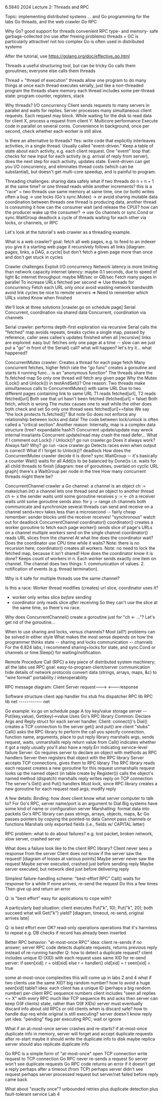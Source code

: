 6.5840 2024 Lecture 2: Threads and RPC

Topic: implementing distributed systems
  ... and Go programming for the labs
  Go threads, and the web crawler
  Go RPC

Why Go?
  good support for threads
  convenient RPC
  type- and memory- safe
  garbage-collected (no use after freeing problems)
    threads + GC is particularly attractive!
  not too complex
  Go is often used in distributed systems

After the tutorial, use https://golang.org/doc/effective_go.html

Threads
  a useful structuring tool, but can be tricky
  Go calls them goroutines; everyone else calls them threads

Thread = "thread of execution"
  threads allow one program to do many things at once
  each thread executes serially, just like a non-threaded program
  the threads share memory
  each thread includes some per-thread state:
    program counter, registers, stack

Why threads?
  I/O concurrency
    Client sends requests to many servers in parallel and waits for replies.
    Server processes many simultaneous client requests.
      Each request may block.
      While waiting for the disk to read data for client X,
        process a request from client Y.
  Multicore performance
    Execute code in parallel on several cores.
  Convenience
    In background, once per second, check whether each worker is still alive.

Is there an alternative to threads?
  Yes: write code that explicitly interleaves activities, in a single thread.
    Usually called "event-driven."
  Keep a table of state about each activity, e.g. each client request.
  One "event" loop that:
    checks for new input for each activity (e.g. arrival of reply from server),
    does the next step for each activity,
    updates state.
  Event-driven can get you I/O concurrency,
    and eliminates thread costs (which can be substantial),
    but doesn't get multi-core speedup,
    and is painful to program.
    
Threading challenges:
  sharing data safely
    what if two threads do n = n + 1 at the same time?
      or one thread reads while another increments?
    this is a "race"
      = two threads use same memory at same time, one (or both) writes
      often a bug
    -> use locks (Go's sync.Mutex)
    -> or avoid sharing mutable data
  coordination between threads
    one thread is producing data, another thread is consuming it
      how can the consumer wait (and release the CPU)?
      how can the producer wake up the consumer?
    -> use Go channels or sync.Cond or sync.WaitGroup
  deadlock
    a cycle of threads waiting for each other
    via locks, or channels, or RPC

Let's look at the tutorial's web crawler as a threading example.

What is a web crawler?
  goal: fetch all web pages, e.g. to feed to an indexer
  you give it a starting web page
  it recursively follows all links
  [diagram: pages, links, a DAG, a cycle]
  but don't fetch a given page more than once
    and don't get stuck in cycles

Crawler challenges
  Exploit I/O concurrency
    Network latency is more limiting than network capacity
      internet latency: maybe 0.1 seconds, due to speed of light &c
      internet throughput: maybe MB/sec or GB/sec
    Fetch many pages in parallel
      To increase URLs fetched per second
    => Use threads for concurrency
  Fetch each URL only *once*
    avoid wasting network bandwidth
    avoid link cycles
    be nice to remote servers
    => Need to remember which URLs visited 
  Know when finished

We'll look at three solutions [crawler.go on schedule page]
  Serial
  Concurrent, coordination via shared data
  Concurrent, coordination via channels

Serial crawler:
  performs depth-first exploration via recursive Serial calls
  the "fetched" map avoids repeats, breaks cycles
    a single map, passed by reference, caller sees callee's updates
  finished when all [recursive] links are explored: easy
  but: fetches only one page at a time -- slow
    can we just put a "go" in front of the Serial() call?
    what will happen?
    let's try it... what happened?

ConcurrentMutex crawler:
  Creates a thread for each page fetch
    Many concurrent fetches, higher fetch rate
  the "go func" creates a goroutine and starts it running
    func... is an "anonymous function"
  The threads share the fs.fetched map
    So only one thread will fetch any given page
  Why the Mutex (Lock() and Unlock()) in testAndSet()?
    One reason:
      Two threads make simultaneous calls to ConcurrentMutex() with same URL
        Due to two different pages containing link to same URL
      T1 reads fetched[url], T2 reads fetched[url]
      Both see that url hasn't been fetched (fetched[url] = false)
      Both fetch, which is wrong
      The mutex causes one to wait while the other does both check and set
        So only one thread sees fetched[url]==false
      We say "the lock protects fs.fetched[]"
        But note Go does not enforce any relationship between locks and data!
      The code between lock/unlock is often called a "critical section"
    Another reason:
      Internally, map is a complex data structure (tree? expandable hash?)
      Concurrent update/update may wreck internal invariants
      Concurrent update/read may crash the read
    defer...
    What if I comment out Lock() / Unlock()?
      go run crawler.go
        Does it always work? Always fail? Why?
      go run -race crawler.go
        Detects races even when output is correct!
    What if I forget to Unlock()?  deadlock
  How does the ConcurrentMutex crawler decide it is done?
    sync.WaitGroup -- it's basically a counter
    Wait() waits for all Add()s to be balanced by Done()s
      i.e. waits for all child threads to finish
    [diagram: tree of goroutines, overlaid on cyclic URL graph]
    there's a WaitGroup per node in the tree
  How many concurrent threads might there be?

ConcurrentChannel crawler
  a Go channel:
    a channel is an object
      ch := make(chan int)
    a channel lets one thread send an object to another thread
    ch <- x
      the sender waits until some goroutine receives
    y := <- ch
      a receiver waits until some goroutine sends
    also: for y := range ch
    channels both communicate and synchronize
    several threads can send and receive on a channel
    send+recv takes less than a microsecond -- fairly cheap
    remember: sender blocks until the receiver receives!
      "synchronous"
      watch out for deadlock
  ConcurrentChannel coordinator()
    coordinator() creates a worker goroutine to fetch each page
    worker() sends slice of page's URLs on a channel
      multiple workers send on the single channel
    coordinator() reads URL slices from the channel
  At what line does the coordinator wait?
    Does the coordinator use CPU time while it waits?
  Note: there is no recursion here; coordinator() creates all workers.
  Note: no need to lock the fetched map, because it isn't shared!
  How does the coordinator know it is done?
    Keeps count of workers in n.
    Each worker sends exactly one item on channel.
  The channel does two things:
    1. communication of values.
    2. notification of events (e.g. thread termination).

Why is it safe for multiple threads use the same channel?

Is this a race:
  Worker thread modifies (creates) url slice, coordinator uses it?
  * worker only writes slice *before* sending
  * coordinator only reads slice *after* receiving
  So they can't use the slice at the same time, so there's no race.

Why does ConcurrentChannel() create a goroutine just for "ch <- ..."?
  Let's get rid of the goroutine...

When to use sharing and locks, versus channels?
  Most (all?) problems can be solved in either style
  What makes the most sense depends on how the programmer thinks
    state -- sharing and locks
    communication -- channels
  For the 6.824 labs, I recommend sharing+locks for state,
    and sync.Cond or channels or time.Sleep() for waiting/notification.

Remote Procedure Call (RPC)
  a key piece of distributed system machinery; all the labs use RPC
  goal: easy-to-program client/server communication
  hide details of network protocols
  convert data (strings, arrays, maps, &c) to "wire format"
  portability / interoperability

RPC message diagram:
  Client             Server
    request--->
       <---response

Software structure
  client app        handler fns
   stub fns         dispatcher
   RPC lib           RPC lib
     net  ------------ net

Go example: kv.go on schedule page
  A toy key/value storage server -- Put(key,value), Get(key)->value
  Uses Go's RPC library
  Common:
    Declare Args and Reply struct for each server handler.
  Client:
    connect()'s Dial() creates a TCP connection to the server
    get() and put() are client "stubs"
    Call() asks the RPC library to perform the call
      you specify connection, function name, arguments, place to put reply
      library marshalls args, sends request, waits, unmarshalls reply
      return value from Call() indicates whether it got a reply
      usually you'll also have a reply.Err indicating service-level failure
  Server:
    Go requires server to declare an object with methods as RPC handlers
    Server then registers that object with the RPC library
    Server accepts TCP connections, gives them to RPC library
    The RPC library
      reads each request
      creates a new goroutine for this request
      unmarshalls request
      looks up the named object (in table create by Register())
      calls the object's named method (dispatch)
      marshalls reply
      writes reply on TCP connection
    The server's Get() and Put() handlers
      Must lock, since RPC library creates a new goroutine for each request
      read args; modify reply
 
A few details:
  Binding: how does client know what server computer to talk to?
    For Go's RPC, server name/port is an argument to Dial
    Big systems have some kind of name or configuration server
  Marshalling: format data into packets
    Go's RPC library can pass strings, arrays, objects, maps, &c
    Go passes pointers by copying the pointed-to data
    Cannot pass channels or functions
    Marshals only exported fields (i.e., fields w/ CAPITAL letter) 

RPC problem: what to do about failures?
  e.g. lost packet, broken network, slow server, crashed server

What does a failure look like to the client RPC library?
  Client never sees a response from the server
  Client does *not* know if the server saw the request!
    [diagram of losses at various points]
    Maybe server never saw the request
    Maybe server executed, crashed just before sending reply
    Maybe server executed, but network died just before delivering reply

Simplest failure-handling scheme: "best-effort RPC"
  Call() waits for response for a while
  If none arrives, re-send the request
  Do this a few times
  Then give up and return an error

Q: is "best effort" easy for applications to cope with?

A particularly bad situation:
  client executes
    Put("k", 10);
    Put("k", 20);
  both succeed
  what will Get("k") yield?
  [diagram, timeout, re-send, original arrives late]

Q: is best effort ever OK?
   read-only operations
   operations that it's harmless to repeat
     e.g. DB checks if record has already been inserted

Better RPC behavior: "at-most-once RPC"
  idea: client re-sends if no answer;
    server RPC code detects duplicate requests,
    returns previous reply instead of re-running handler
  Q: how to detect a duplicate request?
  client includes unique ID (XID) with each request
    uses same XID for re-send
  server:
    if seen[xid]:
      r = old[xid]
    else
      r = handler()
      old[xid] = r
      seen[xid] = true

some at-most-once complexities
  this will come up in labs 2 and 4
  what if two clients use the same XID?
    big random number?
  how to avoid a huge seen[xid] table?
    idea:
      each client has a unique ID (perhaps a big random number)
      per-client RPC sequence numbers
      client includes "seen all replies <= X" with every RPC
      much like TCP sequence #s and acks
    then server can keep O(# clients) state, rather than O(# XIDs)
  server must eventually discard info about old RPCs or old clients
    when is discard safe?
  how to handle dup req while original is still executing?
    server doesn't know reply yet
    idea: "pending" flag per executing RPC; wait or ignore

What if an at-most-once server crashes and re-starts?
  if at-most-once duplicate info in memory, server will forget
    and accept duplicate requests after re-start
  maybe it should write the duplicate info to disk
  maybe replica server should also replicate duplicate info

Go RPC is a simple form of "at-most-once"
  open TCP connection
  write request to TCP connection
  Go RPC never re-sends a request
    So server won't see duplicate requests
  Go RPC code returns an error if it doesn't get a reply
    perhaps after a timeout (from TCP)
    perhaps server didn't see request
    perhaps server processed request but server/net failed before reply came back

What about "exactly once"?
  unbounded retries plus duplicate detection plus fault-tolerant service
  Lab 4